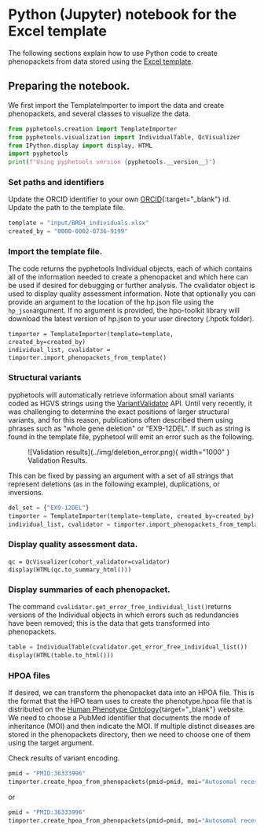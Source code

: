 # Python (Jupyter) notebook for the Excel template

The following sections explain how to use Python code to create phenopackets from data stored using the [Excel template](excel.md).


## Preparing the notebook.

We first import the TemplateImporter to import the data and create phenopackets, and several classes to visualize the data.

```python
from pyphetools.creation import TemplateImporter
from pyphetools.visualization import IndividualTable, QcVisualizer
from IPython.display import display, HTML
import pyphetools
print(f"Using pyphetools version {pyphetools.__version__}")
```

### Set paths and identifiers
Update the ORCID identifier to your own [ORCID](https://orcid.org/){:target="_blank"}  id. 
Update the path to the template file.

```python
template = "input/BRD4_individuals.xlsx"
created_by = "0000-0002-0736-9199"
```

### Import the template file. 
The code returns the pyphetools Individual objects, each of which contains all of the information needed to create a phenopacket and which here can be used if desired for debugging or further analysis. The cvalidator object is used to display quality assessment information.
Note that optionally you can provide an argument to the location of the hp.json file using the ``hp_json``argument. If no argument is provided, the hpo-toolkit library will download the latest version of
hp.json to your user directory (.hpotk folder).

```
timporter = TemplateImporter(template=template,  created_by=created_by)
individual_list, cvalidator = timporter.import_phenopackets_from_template()
```

### Structural variants
pyphetools will automatically retrieve information about small variants coded as HGVS strings using the
[VariantValidator](https://variantvalidator.org/) API. Until very recently, it was challenging to determine the exact positions of larger structural variants, and for this reason, publications often described them
using phrases such as "whole gene deletion" or "EX9-12DEL". If such as string is found in the template file,
pyphetool will emit an error such as the following.

<figure markdown>
![Validation results](../img/deletion_error.png){ width="1000" }
<figcaption>Validation Results.
</figcaption>
</figure>

This can be fixed by passing an argument with a set of all strings that represent deletions (as in the following example), duplications, or inversions.

```python title="Specifying structural variants"
del_set = {"EX9-12DEL"}
timporter = TemplateImporter(template=template, created_by=created_by)
individual_list, cvalidator = timporter.import_phenopackets_from_template(deletions=del_set)
```

### Display quality assessment data.
```
qc = QcVisualizer(cohort_validator=cvalidator)
display(HTML(qc.to_summary_html()))
```
### Display summaries of each phenopacket. 

The command ``cvalidator.get_error_free_individual_list()``returns versions of the Individual objects
in which errors such as redundancies have been removed; this is the data that gets transformed into phenopackets.


```python
table = IndividualTable(cvalidator.get_error_free_individual_list())
display(HTML(table.to_html()))
```

### HPOA files

If desired, we can transform the phenopacket data into an HPOA file. This is the format that the HPO team uses to create the phenotype.hpoa file that is distributed on the [Human Phenotype Ontology](https://hpo.jax.org/){target="_blank"} website. We need to choose a PubMed identifier that documents
the mode of inheritance (MOI) and then indicate the MOI. If multiple distinct diseases are stored in the phenopackets directory, then we need to choose one of them using the target argument.

Check results of variant encoding.
```python
pmid = "PMID:36333996"
timporter.create_hpoa_from_phenopackets(pmid=pmid, moi="Autosomal recessive")
```
or

```python
pmid = "PMID:36333996"
timporter.create_hpoa_from_phenopackets(pmid=pmid, moi="Autosomal recessive", target="OMIM:620427")
```
